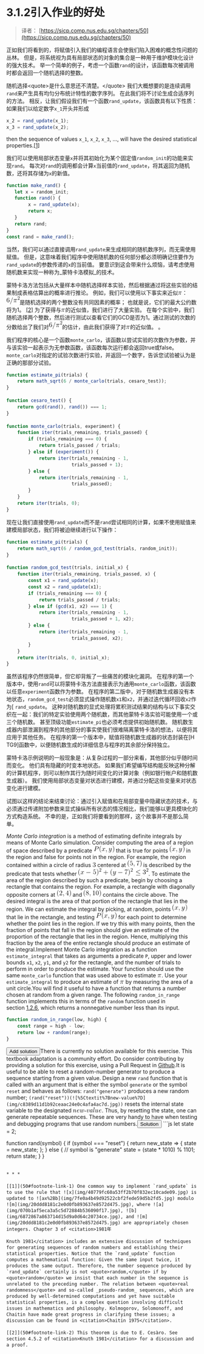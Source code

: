 # 3.1.2引入作业的好处

> 译者： [https://sicp.comp.nus.edu.sg/chapters/50](https://sicp.comp.nus.edu.sg/chapters/50)

正如我们将看到的，将赋值引入我们的编程语言会使我们陷入困难的概念性问题的丛林。 但是，将系统视为具有局部状态的对象的集合是一种用于维护模块化设计的强大技术。 举一个简单的例子，考虑一个函数`rand`的设计，该函数每次被调用时都会返回一个随机选择的整数。

随机选择&lt;quote&gt;是什么意思还不清楚。&lt;/quote&gt; 我们大概想要的是连续调用`rand`来产生具有均匀分布统计特性的数字序列。 在此我们将不讨论生成合适序列的方法。 相反，让我们假设我们有一个函数`rand_update`，该函数具有以下性质：如果我们以给定数字`x_1`开头并形成

```js
x_2 = rand_update(x_1);
x_3 = rand_update(x_2);
```

then the sequence of values `x_1`, `x_2`, `x_3`, …, will have the desired statistical properties.[[1]](50#footnote-1)

我们可以使用局部状态变量`x`并将其初始化为某个固定值`random_init`的功能来实现`rand`。 每次对`rand`的调用都会计算`x`当前值的`rand_update`，将其返回为随机数，还将其存储为`x`的新值。

```js
function make_rand() {
   let x = random_init;
   function rand() {
        x = rand_update(x);
        return x;
   }
   return rand;
}
const rand = make_rand();
```

当然，我们可以通过直接调用`rand_update`来生成相同的随机数序列，而无需使用赋值。 但是，这意味着我们程序中使用随机数的任何部分都必须明确记住要作为`rand_update`的参数传递的`x`的当前值。 要意识到这会带来什么烦恼，请考虑使用随机数来实现一种称为_蒙特卡洛模拟_的技术。

蒙特卡洛方法包括从大量样本中随机选择样本实验，然后根据通过将这些实验的结果制成表格估算出的概率进行推论。 例如，我们可以使用以下事实来近似![%5Cpi](img/868db68e71ec9cabbe333cb77dd676bc.jpg)：![6%2F%5Cpi%5E2](img/77f3058f3eafacc189f458d7527af801.jpg)是随机选择的两个整数没有共同因素的概率； 也就是说，它们的最大公约数将为1。 [[2]](50#footnote-2) 为了获得与![%5Cpi](img/868db68e71ec9cabbe333cb77dd676bc.jpg)的近似值，我们进行了大量实验。 在每个实验中，我们随机选择两个整数，然后进行测试以查看它们的GCD是否为1。通过测试的次数的分数给出了我们对![6%2F%5Cpi%5E2](img/77f3058f3eafacc189f458d7527af801.jpg)的估计，由此我们获得了对![%5Cpi](img/868db68e71ec9cabbe333cb77dd676bc.jpg)的近似值。 。

我们程序的核心是一个函数`monte_carlo`，该函数以尝试实验的次数作为参数，并与该实验一起表示为无参数函数，该函数每次运行都会返回true或false。 `monte_carlo`对指定的试验次数进行实验，并返回一个数字，告诉您试验被认为是正确的那部分试验。

```js
function estimate_pi(trials) {
    return math_sqrt(6 / monte_carlo(trials, cesaro_test));
}

function cesaro_test() {
    return gcd(rand(), rand()) === 1;
}

function monte_carlo(trials, experiment) {
    function iter(trials_remaining, trials_passed) {
        if (trials_remaining === 0) {
            return trials_passed / trials;
        } else if (experiment()) {
            return iter(trials_remaining - 1,
                        trials_passed + 1);
        } else {
            return iter(trials_remaining - 1, 
                        trials_passed);
        }
    }
    return iter(trials, 0);
}
```

现在让我们直接使用`rand_update`而不是`rand`尝试相同的计算，如果不使用赋值来建模局部状态，我们将被迫继续进行以下操作：

```js
function estimate_pi(trials) {
    return math_sqrt(6 / random_gcd_test(trials, random_init));
}

function random_gcd_test(trials, initial_x) {
    function iter(trials_remaining, trials_passed, x) {
        const x1 = rand_update(x);
        const x2 = rand_update(x1);
        if (trials_remaining === 0) {
            return trials_passed / trials;
        } else if (gcd(x1, x2) === 1) {
            return iter(trials_remaining - 1, 
                        trials_passed + 1, x2);
        } else {
            return iter(trials_remaining - 1, 
                        trials_passed, x2);
        }
    }
    return iter(trials, 0, initial_x);
}
```

虽然该程序仍然很简单，但它却背叛了一些痛苦的模块化漏洞。 在程序的第一个版本中，使用`rand`可以将蒙特卡洛方法直接表示为通用`monte_carlo`函数，该函数以任意`experiment`函数作为参数。 在程序的第二版中，对于随机数生成器没有本地状态，`random_gcd_test`必须显式操作随机数`x1`和`x2`，并通过迭代循环回收`x2`作为[ `rand_update`。 这种对随机数的显式处理将累积测试结果的结构与以下事实交织在一起：我们的特定实验使用两个随机数，而其他蒙特卡洛实验可能使用一个或三个随机数。 甚至顶级功能`estimate_pi`也必须考虑提供初始随机数。 随机数生成器内部泄漏到程序的其他部分的事实使我们很难隔离蒙特卡洛的想法，以便将其应用于其他任务。 在程序的第一个版本中，赋值将随机数生成器的状态封装在[H​​TG9]函数中，以便随机数生成的详细信息与程序的其余部分保持独立。

蒙特卡洛示例说明的一般现象是：从复杂过程的一部分来看，其他部分似乎随时间而变化。 他们具有隐藏的时变本地状态。 如果我们希望编写结构能反映这种分解的计算机程序，则可以制作其行为随时间变化的计算对象（例如银行帐户和随机数生成器）。 我们使用局部状态变量对状态进行建模，并通过分配这些变量来对状态变化进行建模。

试图以这样的结论来结束讨论：通过引入赋值和在局部变量中隐藏状态的技术，与必须通过传递附加参数来显式操纵所有状态的情况相比，我们能够以更具模块化的方式构造系统。 不幸的是，正如我们将要看到的那样，这个故事并不是那么简单。

<exercise>_Monte Carlo integration_ is a method of estimating definite integrals by means of Monte Carlo simulation. Consider computing the area of a region of space described by a predicate ![P%28x%2C%20y%29](img/ed586fa4c3f69c62ee6227ed665a69b5.jpg) that is true for points ![%28x%2C%20y%29](img/3e47c5d24291ba43b033b8396888fc0c.jpg) in the region and false for points not in the region. For example, the region contained within a circle of radius ![3](img/29dff17b8a9e9d810a30bce12bf0d1b2.jpg) centered at ![%285%2C%207%29](img/84b2dfb571ab4996d76194845c33ffd1.jpg) is described by the predicate that tests whether ![%28x-5%29%5E2%20%2B%20%28y-7%29%5E2%5Cleq%203%5E2](img/747dc2c42f161e60c0a8d3ab50ba5c9f.jpg). To estimate the area of the region described by such a predicate, begin by choosing a rectangle that contains the region. For example, a rectangle with diagonally opposite corners at ![%282%2C%204%29](img/611f00b409df37bc5aec53445af96d19.jpg) and ![%288%2C%2010%29](img/0a855f303239378952a1cfccb98eaca5.jpg) contains the circle above. The desired integral is the area of that portion of the rectangle that lies in the region. We can estimate the integral by picking, at random, points ![%28x%2Cy%29](img/b1eeb1e496375def6d870867f38b3301.jpg) that lie in the rectangle, and testing ![P%28x%2C%0A%20%20%20%20%20%20%20%20%20%20%20%20y%29](img/bc705a7c54c27251741b3c4584a5faeb.jpg) for each point to determine whether the point lies in the region. If we try this with many points, then the fraction of points that fall in the region should give an estimate of the proportion of the rectangle that lies in the region. Hence, multiplying this fraction by the area of the entire rectangle should produce an estimate of the integral.Implement Monte Carlo integration as a function `estimate_integral` that takes as arguments a predicate `P`, upper and lower bounds `x1`, `x2`, `y1`, and `y2` for the rectangle, and the number of trials to perform in order to produce the estimate. Your function should use the same `monte_carlo` function that was used above to estimate ![%5Cpi](img/868db68e71ec9cabbe333cb77dd676bc.jpg). Use your `estimate_integral`  to produce an estimate of ![%5Cpi](img/868db68e71ec9cabbe333cb77dd676bc.jpg) by measuring the area of a unit circle.You will find it useful to have a function that returns a number chosen at random from a given range. The following `random_in_range` function implements this in terms of the `random` function used in section <ref name="sec:primality">[1.2.6](17)</ref>, which returns a nonnegative number less than its input.

```js
function random_in_range(low, high) {
    const range = high - low;
    return low + random(range);
}
```

<button class="btn btn-secondary solution_btn" data-toggle="collapse" href="#no_solution_50_1_div">Add solution</button>There is currently no solution available for this exercise. This textbook adaptation is a community effort. Do consider contributing by providing a solution for this exercise, using a Pull Request in [Github](https://github.com/source-academy/sicp).</exercise><exercise>It is useful to be able to reset a random-number generator to produce a sequence starting from a given value. Design a new `rand` function that is called with an argument that is either the symbol `generate` or the symbol `reset` and behaves as follows: `rand("generate")` produces a new random number; `(rand("reset"))(![%5Ctextit%7Bnew-value%7D](img/c8389d11d1b92ceaac24e0c4afa4ac7d.jpg))` resets the internal state variable to the designated ![%5Ctextit%7Bnew-value%7D](img/c8389d11d1b92ceaac24e0c4afa4ac7d.jpg). Thus, by resetting the state, one can generate repeatable sequences. These are very handy to have when testing and debugging programs that use random numbers.<button class="btn btn-secondary solution_btn" data-toggle="collapse" href="#solution_50_1_div">Solution</button> <solution>```js
let state = 2;

function rand(symbol) {
    if (symbol === "reset") {
        return new_state => {
            state = new_state;
        };
    } else {
        // symbol is "generate"
        state = (state * 1010) % 1101;
        return state;
    } 
}
```</solution></exercise> 

* * *

[[1]](50#footnote-link-1) One common way to implement `rand_update` is to use the rule that ![x](img/40779fc60a53ff2b70f832ec10cade09.jpg) is updated to ![ax%2Bb](img/7fe0a4b49d92522cbf2fede59d5b2fd5.jpg) modulo ![m](img/20ddd8181c2e0d0fb893637e8572d475.jpg), where ![a](img/070b1af5eca3a5c5d72884b536090f17.jpg), ![b](img/6872867a863714d15d9a0d64c20734ce.jpg), and ![m](img/20ddd8181c2e0d0fb893637e8572d475.jpg) are appropriately chosen integers. Chapter 3 of <citation>1981年

Knuth 1981</citation> includes an extensive discussion of techniques for generating sequences of random numbers and establishing their statistical properties. Notice that the `rand_update` function computes a mathematical function: Given the same input twice, it produces the same output. Therefore, the number sequence produced by `rand_update` certainly is not <quote>random,</quote> if by <quote>random</quote> we insist that each number in the sequence is unrelated to the preceding number. The relation between <quote>real randomness</quote> and so-called _pseudo-random_ sequences, which are produced by well-determined computations and yet have suitable statistical properties, is a complex question involving difficult issues in mathematics and philosophy. Kolmogorov, Solomonoff, and Chaitin have made great progress in clarifying these issues; a discussion can be found in <citation>Chaitin 1975</citation>.

[[2]](50#footnote-link-2) This theorem is due to E. Cesàro. See section 4.5.2 of <citation>Knuth 1981</citation> for a discussion and a proof.

